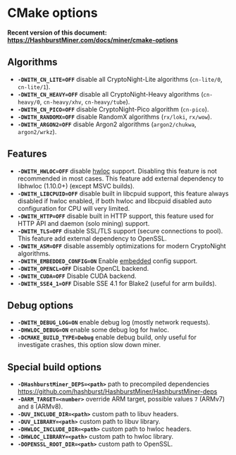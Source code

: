 # CMake options
**Recent version of this document: https://HashburstMiner.com/docs/miner/cmake-options**

## Algorithms

* **`-DWITH_CN_LITE=OFF`** disable all CryptoNight-Lite algorithms (`cn-lite/0`, `cn-lite/1`).
* **`-DWITH_CN_HEAVY=OFF`** disable all CryptoNight-Heavy algorithms (`cn-heavy/0`, `cn-heavy/xhv`, `cn-heavy/tube`).
* **`-DWITH_CN_PICO=OFF`** disable CryptoNight-Pico algorithm (`cn-pico`).
* **`-DWITH_RANDOMX=OFF`** disable RandomX algorithms (`rx/loki`, `rx/wow`).
* **`-DWITH_ARGON2=OFF`** disable Argon2 algorithms (`argon2/chukwa`, `argon2/wrkz`).

## Features

* **`-DWITH_HWLOC=OFF`**
disable [hwloc](https://github.com/hashburst/HashburstMiner/HashburstMiner/issues/1077) support.
Disabling this feature is not recommended in most cases.
This feature add external dependency to libhwloc (1.10.0+) (except MSVC builds).
* **`-DWITH_LIBCPUID=OFF`** disable built in libcpuid support, this feature always disabled if hwloc enabled, if both hwloc and libcpuid disabled auto configuration for CPU will very limited.
* **`-DWITH_HTTP=OFF`** disable built in HTTP support, this feature used for HTTP API and daemon (solo mining) support.
* **`-DWITH_TLS=OFF`** disable SSL/TLS support (secure connections to pool). This feature add external dependency to OpenSSL.
* **`-DWITH_ASM=OFF`** disable assembly optimizations for modern CryptoNight algorithms.
* **`-DWITH_EMBEDDED_CONFIG=ON`** Enable [embedded](https://github.com/hashburst/HashburstMiner/HashburstMiner/issues/957) config support.
* **`-DWITH_OPENCL=OFF`** Disable OpenCL backend.
* **`-DWITH_CUDA=OFF`** Disable CUDA backend.
* **`-DWITH_SSE4_1=OFF`** Disable SSE 4.1 for Blake2 (useful for arm builds).

## Debug options

* **`-DWITH_DEBUG_LOG=ON`** enable debug log (mostly network requests).
* **`-DHWLOC_DEBUG=ON`** enable some debug log for hwloc.
* **`-DCMAKE_BUILD_TYPE=Debug`** enable debug build, only useful for investigate crashes, this option slow down miner.

## Special build options

* **`-DHashburstMiner_DEPS=<path>`** path to precompiled dependencies https://github.com/hashburst/HashburstMiner/HashburstMiner-deps
* **`-DARM_TARGET=<number>`** override ARM target, possible values `7` (ARMv7) and `8` (ARMv8).
* **`-DUV_INCLUDE_DIR=<path>`** custom path to libuv headers.
* **`-DUV_LIBRARY=<path>`** custom path to libuv library.
* **`-DHWLOC_INCLUDE_DIR=<path>`** custom path to hwloc headers.
* **`-DHWLOC_LIBRARY=<path>`** custom path to hwloc library.
* **`-DOPENSSL_ROOT_DIR=<path>`** custom path to OpenSSL.
